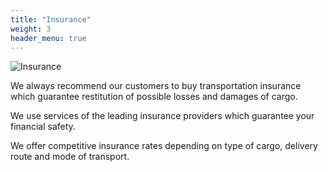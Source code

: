 ```yaml
---
title: "Insurance"
weight: 3
header_menu: true
---
```


![Insurance](../images/stock-vector-shipwreck-of-cargo-ship-vessel-sinking-in-ocean-with-goods-containers-going-under-water-surface-on-1539104057.jpg)

We always recommend our customers to buy transportation insurance which
guarantee restitution of possible losses and damages of cargo. 

We use services of the leading insurance providers which guarantee your financial safety. 

We offer competitive insurance rates depending on type of cargo, delivery route and mode of
transport.